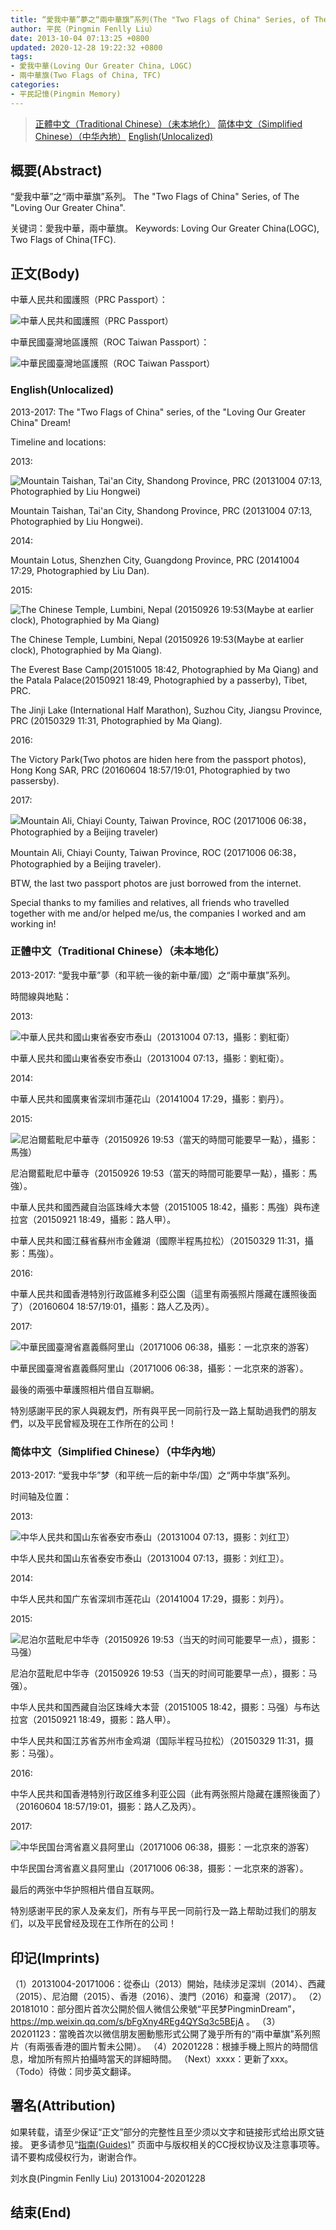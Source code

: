 ```yaml
---
title: “愛我中華”夢之“兩中華旗”系列(The "Two Flags of China" Series, of The "Loving Our Greater China" Dream)
author: 平民（Pingmin Fenlly Liu）
date: 2013-10-04 07:13:25 +0800
updated: 2020-12-28 19:22:32 +0800
tags:
- 愛我中華(Loving Our Greater China, LOGC)
- 兩中華旗(Two Flags of China, TFC)
categories:
- 平民記憶(Pingmin Memory)
---
```


> [正體中文（Traditional Chinese）（未本地化）](/post/loving-our-greater-china.html#正體中文（Traditional-Chinese）（未本地化）)
> [简体中文（Simplified Chinese）（中华內地）](/post/loving-our-greater-china.html#简体中文（Simplified-Chinese）（中华內地）)
> [English(Unlocalized)](/post/loving-our-greater-china.html#English-Unlocalized)

## 概要(Abstract)

“愛我中華”之“兩中華旗”系列。
The "Two Flags of China" Series, of The "Loving Our Greater China".

关键词：愛我中華，兩中華旗。
Keywords: Loving Our Greater China(LOGC), Two Flags of China(TFC).

## 正文(Body)

中華人民共和國護照（PRC Passport）：

![中華人民共和國護照（PRC Passport）](https://mmbiz.qpic.cn/mmbiz_jpg/J2PVgUqON8bfMDz095rk9RCvVUYgrK0usGsWSHupghkw0aiahS70RbQVibDm96Qrp1ibLAv4ZcyNstZDiaoTz1Zenw/640 "中華人民共和國護照（PRC Passport）")

中華民國臺灣地區護照（ROC Taiwan Passport）：

![中華民國臺灣地區護照（ROC Taiwan Passport）](https://mmbiz.qpic.cn/mmbiz_jpg/J2PVgUqON8bfMDz095rk9RCvVUYgrK0uIP29XY3ZtN23JicG3RVibN4eqSe6aHcYC1r5rMWx4bMDqZdBA5oBiabAw/640 "中華民國臺灣地區護照（ROC Taiwan Passport）")

### English(Unlocalized)

2013-2017: The "Two Flags of China" series, of the "Loving Our Greater China" Dream!


Timeline and locations:

2013:

![Mountain Taishan, Tai'an City, Shandong Province, PRC (20131004 07:13, Photographied by Liu Hongwei)](https://mmbiz.qpic.cn/mmbiz_jpg/J2PVgUqON8bfMDz095rk9RCvVUYgrK0uKxWdmwOtlKdn5bNx02DOLMeQcJSFXffUgzWtDtY75SqN2DFZ26q1Ug/640 "Mountain Taishan, Tai'an City, Shandong Province, PRC (20131004 07:13, Photographied by Liu Hongwei)")

Mountain Taishan, Tai'an City, Shandong Province, PRC (20131004 07:13, Photographied by Liu Hongwei).

<!-- more -->

2014:

Mountain Lotus, Shenzhen City, Guangdong Province, PRC (20141004 17:29, Photographied by Liu Dan).

2015:

![The Chinese Temple, Lumbini, Nepal (20150926 19:53(Maybe at earlier clock), Photographied by Ma Qiang)](https://mmbiz.qpic.cn/mmbiz_jpg/J2PVgUqON8bfMDz095rk9RCvVUYgrK0uNgkTdVOZBNbkvhPflqQZibgyeibfGtVnTbQsvfd7ibuBtRgCW32rgj5kA/640 "The Chinese Temple, Lumbini, Nepal (20150926 19:53(Maybe at earlier clock), Photographied by Ma Qiang)")

The Chinese Temple, Lumbini, Nepal (20150926 19:53(Maybe at earlier clock), Photographied by Ma Qiang).

The Everest Base Camp(20151005 18:42, Photographied by Ma Qiang) and the Patala Palace(20150921 18:49, Photographied by a passerby), Tibet, PRC.

The Jinji Lake (International Half Marathon), Suzhou City, Jiangsu Province, PRC (20150329 11:31, Photographied by Ma Qiang).

2016:

The Victory Park(Two photos are hiden here from the passport photos), Hong Kong SAR, PRC (20160604 18:57/19:01, Photographied by two passersby).

2017:

![Mountain Ali, Chiayi County, Taiwan Province, ROC (20171006 06:38，Photographied by a Beijing traveler)](https://mmbiz.qpic.cn/mmbiz_jpg/J2PVgUqON8bfMDz095rk9RCvVUYgrK0uBLBPYibibVACpJQaAujzg2uiayns5MOpZ5CZ8APWXcZvefOJLvhkOly5g/640 "Mountain Ali, Chiayi County, Taiwan Province, ROC (20171006 06:38，Photographied by a Beijing traveler)")

Mountain Ali, Chiayi County, Taiwan Province, ROC (20171006 06:38，Photographied by a Beijing traveler).


BTW, the last two passport photos are just borrowed from the internet.

Special thanks to my families and relatives, all friends who travelled together with me and/or helped me/us, the companies I worked and am working in!


### 正體中文（Traditional Chinese）（未本地化）

2013-2017: “愛我中華”夢（和平統一後的新中華/國）之“兩中華旗”系列。


時間線與地點：

2013:

![中華人民共和國山東省泰安市泰山（20131004 07:13，攝影：劉紅衛）](https://mmbiz.qpic.cn/mmbiz_jpg/J2PVgUqON8bfMDz095rk9RCvVUYgrK0uKxWdmwOtlKdn5bNx02DOLMeQcJSFXffUgzWtDtY75SqN2DFZ26q1Ug/640 "中華人民共和國山東省泰安市泰山（20131004 07:13，攝影：劉紅衛）")

中華人民共和國山東省泰安市泰山（20131004 07:13，攝影：劉紅衛）。

2014:

中華人民共和國廣東省深圳市蓮花山（20141004 17:29，攝影：劉丹）。

2015:

![尼泊爾藍毗尼中華寺（20150926 19:53（當天的時間可能要早一點），攝影：馬強）](https://mmbiz.qpic.cn/mmbiz_jpg/J2PVgUqON8bfMDz095rk9RCvVUYgrK0uNgkTdVOZBNbkvhPflqQZibgyeibfGtVnTbQsvfd7ibuBtRgCW32rgj5kA/640 "尼泊爾藍毗尼中華寺（20150926 19:53（當天的時間可能要早一點），攝影：馬強）")

尼泊爾藍毗尼中華寺（20150926 19:53（當天的時間可能要早一點），攝影：馬強）。

中華人民共和國西藏自治區珠峰大本營（20151005 18:42，攝影：馬強）與布達拉宮（20150921 18:49，攝影：路人甲）。

中華人民共和國江蘇省蘇州市金雞湖（國際半程馬拉松）（20150329 11:31，攝影：馬強）。

2016:

中華人民共和國香港特別行政區維多利亞公園（這里有兩張照片隱藏在護照後面了）（20160604 18:57/19:01，攝影：路人乙及丙）。

2017:

![中華民國臺灣省嘉義縣阿里山（20171006 06:38，攝影：一北京來的游客）](https://mmbiz.qpic.cn/mmbiz_jpg/J2PVgUqON8bfMDz095rk9RCvVUYgrK0uBLBPYibibVACpJQaAujzg2uiayns5MOpZ5CZ8APWXcZvefOJLvhkOly5g/640 "中華民國臺灣省嘉義縣阿里山（20171006 06:38，攝影：一北京來的游客）")

中華民國臺灣省嘉義縣阿里山（20171006 06:38，攝影：一北京來的游客）。


最後的兩張中華護照相片借自互聯網。

特別感謝平民的家人與親友們，所有與平民一同前行及一路上幫助過我們的朋友們，以及平民曾經及現在工作所在的公司！


### 简体中文（Simplified Chinese）（中华內地）

2013-2017: “爱我中华”梦（和平统一后的新中华/国）之“两中华旗”系列。


时间轴及位置：

2013:

![中华人民共和国山东省泰安市泰山（20131004 07:13，摄影：刘红卫）](https://mmbiz.qpic.cn/mmbiz_jpg/J2PVgUqON8bfMDz095rk9RCvVUYgrK0uKxWdmwOtlKdn5bNx02DOLMeQcJSFXffUgzWtDtY75SqN2DFZ26q1Ug/640 "中华人民共和国山东省泰安市泰山（20131004 07:13，摄影：刘红卫）")

中华人民共和国山东省泰安市泰山（20131004 07:13，摄影：刘红卫）。

2014:

中华人民共和国广东省深圳市莲花山（20141004 17:29，摄影：刘丹）。

2015:

![尼泊尔蓝毗尼中华寺（20150926 19:53（当天的时间可能要早一点），摄影：马强）](https://mmbiz.qpic.cn/mmbiz_jpg/J2PVgUqON8bfMDz095rk9RCvVUYgrK0uNgkTdVOZBNbkvhPflqQZibgyeibfGtVnTbQsvfd7ibuBtRgCW32rgj5kA/640 "尼泊尔蓝毗尼中华寺（20150926 19:53（当天的时间可能要早一点），摄影：马强）")

尼泊尔蓝毗尼中华寺（20150926 19:53（当天的时间可能要早一点），摄影：马强）。

中华人民共和国西藏自治区珠峰大本营（20151005 18:42，摄影：马强）与布达拉宮（20150921 18:49，摄影：路人甲）。

中华人民共和国江苏省苏州市金鸡湖（国际半程马拉松）（20150329 11:31，摄影：马强）。

2016:

中华人民共和国香港特別行政区维多利亚公园（此有两张照片隐藏在護照後面了）（20160604 18:57/19:01，摄影：路人乙及丙）。

2017:

![中华民国台湾省嘉义县阿里山（20171006 06:38，摄影：一北京來的游客）](https://mmbiz.qpic.cn/mmbiz_jpg/J2PVgUqON8bfMDz095rk9RCvVUYgrK0uBLBPYibibVACpJQaAujzg2uiayns5MOpZ5CZ8APWXcZvefOJLvhkOly5g/640 "中华民国台湾省嘉义县阿里山（20171006 06:38，摄影：一北京來的游客）")

中华民国台湾省嘉义县阿里山（20171006 06:38，摄影：一北京來的游客）。


最后的两张中华护照相片借自互联网。

特別感谢平民的家人及亲友们，所有与平民一同前行及一路上帮助过我们的朋友们，以及平民曾经及现在工作所在的公司！


## 印记(Imprints)

（1）20131004-20171006：從泰山（2013）開始，陆续涉足深圳（2014）、西藏（2015）、尼泊爾（2015）、香港（2016）、澳門（2016）和臺灣（2017）。
（2）20181010：部分图片首次公開於個人微信公衆號“平民梦PingminDream”， https://mp.weixin.qq.com/s/bFgXny4REg4QYSq3c5BEjA 。
（3）20201123：當晚首次以微信朋友圈動態形式公開了幾乎所有的“兩中華旗”系列照片（有兩張香港的圖片暫未公開）。
（4）20201228：根據手機上照片的時間信息，增加所有照片拍攝時當天的詳細時間。
（Next）xxxx：更新了xxx。
（Todo）待做：同步英文翻译。


## 署名(Attribution)

如果转载，请至少保证“正文”部分的完整性且至少须以文字和链接形式给出原文链接。
更多请参见“[指南(Guides)](/guides)” 页面中与版权相关的CC授权协议及注意事项等。请不要构成侵权行为，谢谢合作。


刘水良(Pingmin Fenlly Liu)
20131004-20201228

## 结束(End)
